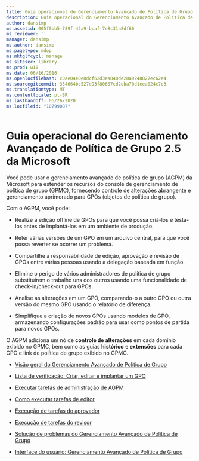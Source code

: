 ```yaml
---
title: Guia operacional do Gerenciamento Avançado de Política de Grupo 2.5 da Microsoft
description: Guia operacional do Gerenciamento Avançado de Política de Grupo 2.5 da Microsoft
author: dansimp
ms.assetid: 005f0bb5-789f-42a9-bcaf-7e8c31a8df66
ms.reviewer: ''
manager: dansimp
ms.author: dansimp
ms.pagetype: mdop
ms.mktglfcycl: manage
ms.sitesec: library
ms.prod: w10
ms.date: 06/16/2016
ms.openlocfilehash: c0ae04e0e8dcf62d3ea840de28a9248827ec62e4
ms.sourcegitcommit: 354664bc527d93f80687cd2eba70d1eea024c7c3
ms.translationtype: MT
ms.contentlocale: pt-BR
ms.lasthandoff: 06/26/2020
ms.locfileid: "10799087"
---
```

# Guia operacional do Gerenciamento Avançado de Política de Grupo 2.5 da Microsoft


Você pode usar o gerenciamento avançado de política de grupo (AGPM) da Microsoft para estender os recursos do console de gerenciamento de política de grupo (GPMC), fornecendo controle de alterações abrangente e gerenciamento aprimorado para GPOs (objetos de política de grupo).

Com o AGPM, você pode:

-   Realize a edição offline de GPOs para que você possa criá-los e testá-los antes de implantá-los em um ambiente de produção.

-   Reter várias versões de um GPO em um arquivo central, para que você possa reverter se ocorrer um problema.

-   Compartilhe a responsabilidade de edição, aprovação e revisão de GPOs entre várias pessoas usando a delegação baseada em função.

-   Elimine o perigo de vários administradores de política de grupo substituirem o trabalho uns dos outros usando uma funcionalidade de check-in/check-out para GPOs.

-   Analise as alterações em um GPO, comparando-o a outro GPO ou outra versão do mesmo GPO usando o relatório de diferença.

-   Simplifique a criação de novos GPOs usando modelos de GPO, armazenando configurações padrão para usar como pontos de partida para novos GPOs.

O AGPM adiciona um nó de **controle de alterações** em cada domínio exibido no GPMC, bem como as guias **histórico** e **extensões** para cada GPO e link de política de grupo exibido no GPMC.

-   [Visão geral do Gerenciamento Avançado de Política de Grupo](overview-of-advanced-group-policy-management.md)

-   [Lista de verificação: Criar, editar e implantar um GPO](checklist-create-edit-and-deploy-a-gpo.md)

-   [Executar tarefas de administração de AGPM](performing-agpm-administrator-tasks.md)

-   [Como executar tarefas de editor](performing-editor-tasks.md)

-   [Execução de tarefas do aprovador](performing-approver-tasks.md)

-   [Execução de tarefas do revisor](performing-reviewer-tasks.md)

-   [Solução de problemas do Gerenciamento Avançado de Política de Grupo](troubleshooting-advanced-group-policy-management.md)

-   [Interface do usuário: Gerenciamento Avançado de Política de Grupo](user-interface-advanced-group-policy-management.md)

 

 





